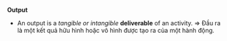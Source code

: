 **Output**
- An output is a *tangible or intangible* **deliverable** of an activity.
=> Đầu ra là một kết quả hữu hình hoặc vô hình được tạo ra của một hành động.